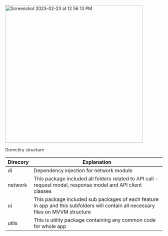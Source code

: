 <img width="439" alt="Screenshot 2023-02-23 at 12 56 13 PM" src="https://user-images.githubusercontent.com/20376971/220790897-0f7c1ecf-5d6b-44a1-9d9f-8c1c1b06f4bb.png">

Durectiry structure

| Direcory        | Explanation           
| ------------- | -------------| 
| di     | Dependency injection for network module | 
| network      | This package included all folders related to API call - request model, response model and API client classes |   
| ui | This package included sub packages of each feature in app and this subfolders will contain all necessary files on MVVM structure |  
| utils | This is utility package containing any common code for whole app |   
